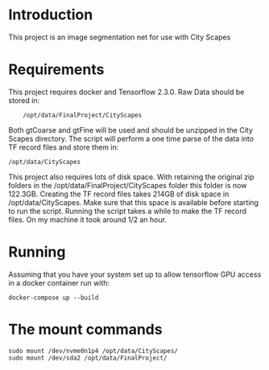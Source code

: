 # Introduction
This project is an image segmentation net for use with City Scapes

# Requirements
This project requires docker and Tensorflow 2.3.0.  Raw Data should be stored in:

        /opt/data/FinalProject/CityScapes
Both gtCoarse and gtFine will be used and should be unzipped in the City Scapes directory. The script will
perform a one time parse of the data into TF record files and store them in:

    /opt/data/CityScapes

This project also requires lots of disk space.  With retaining the original zip
folders in the /opt/data/FinalProject/CityScapes folder this folder is now 122.3GB.
Creating the TF record files takes 214GB of disk space in /opt/data/CityScapes.  Make sure
that this space is available before starting to run the script.  Running the script takes a while
to make the TF record files.  On my machine it took around 1/2 an hour.
# Running
Assuming that you have your system set up to allow tensorflow GPU access in a docker container run with:

    docker-compose up --build

# The mount commands
    sudo mount /dev/nvme0n1p4 /opt/data/CityScapes/
    sudo mount /dev/sda2 /opt/data/FinalProject/